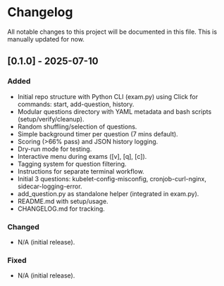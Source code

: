 # Changelog

All notable changes to this project will be documented in this file. This is manually updated for now.

## [0.1.0] - 2025-07-10
### Added
- Initial repo structure with Python CLI (exam.py) using Click for commands: start, add-question, history.
- Modular questions directory with YAML metadata and bash scripts (setup/verify/cleanup).
- Random shuffling/selection of questions.
- Simple background timer per question (7 mins default).
- Scoring (>66% pass) and JSON history logging.
- Dry-run mode for testing.
- Interactive menu during exams ([v], [q], [c]).
- Tagging system for question filtering.
- Instructions for separate terminal workflow.
- Initial 3 questions: kubelet-config-misconfig, cronjob-curl-nginx, sidecar-logging-error.
- add_question.py as standalone helper (integrated in exam.py).
- README.md with setup/usage.
- CHANGELOG.md for tracking.

### Changed
- N/A (initial release).

### Fixed
- N/A (initial release).